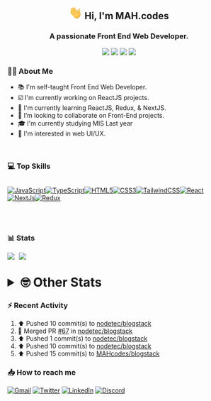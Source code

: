 <h2 align="center"><img src="./Hi.gif" width="30px" height="30px"> Hi, I'm MAH.codes</h2>

<h3 align="center">A passionate Front End Web Developer.</h3>

<div align="center">
  <a href="https://www.linux.org"><img src="https://img.shields.io/badge/OS-Linux-e06c75?style=for-the-badge&logoColor=7287fd&logo=linux&color=7287fd&labelColor=1E1E2E" /></a>
	<a href="https://archlinux.org"><img src="https://img.shields.io/badge/DISTRO-Arch-56b6c2?style=for-the-badge&logo=arch-linux&logoColor=7287fd&color=7287fd&labelColor=1E1E2E" /></a>
	<a href="https://dwm.suckless.org"><img src="https://img.shields.io/badge/WM-DWM-005577?style=for-the-badge&logo=dwm&color=7287fd&logoColor=7287fd&labelColor=1E1E2E" /></a>
	<a href="https://neovim.io"><img src="https://img.shields.io/badge/IDE-Neovim-98c379?style=for-the-badge&logo=neovim&color=7287fd&logoColor=7287fd&labelColor=1E1E2E" /></a>
</div>

### :man_technologist: About Me

- :books: I'm self-taught Front End Web Developer.
- :ballot_box_with_check: I'm currently working on ReactJS projects.
- :dart: I'm currently learning ReactJS, Redux, & NextJS.
- :eyes: I’m looking to collaborate on Front-End projects.
- :mortar_board: I'm currently studying MIS Last year
- :art: I'm interested in web UI/UX.

<br>

### :computer: Top Skills

<div style="display:flex;">

<a href="https://developer.mozilla.org/en-US/docs/Web/JavaScript" target="_blank" rel="noreferrer"><img
    src="https://raw.githubusercontent.com/danielcranney/readme-generator/main/public/icons/skills/javascript-colored.svg"
    width="36" height="36" alt="JavaScript" /></a><a href="https://www.typescriptlang.org/" target="_blank"
  rel="noreferrer"><img
    src="https://raw.githubusercontent.com/danielcranney/readme-generator/main/public/icons/skills/typescript-colored.svg"
    width="36" height="36" alt="TypeScript" /></a><a href="https://developer.mozilla.org/en-US/docs/Glossary/HTML5"
  target="_blank" rel="noreferrer"><img
    src="https://raw.githubusercontent.com/danielcranney/readme-generator/main/public/icons/skills/html5-colored.svg"
    width="36" height="36" alt="HTML5" /></a><a href="https://www.w3.org/TR/CSS/#css" target="_blank"
  rel="noreferrer"><img
    src="https://raw.githubusercontent.com/danielcranney/readme-generator/main/public/icons/skills/css3-colored.svg"
    width="36" height="36" alt="CSS3" /></a><a href="https://tailwindcss.com/" target="_blank" rel="noreferrer"><img
    src="https://raw.githubusercontent.com/danielcranney/readme-generator/main/public/icons/skills/tailwindcss-colored.svg"
    width="36" height="36" alt="TailwindCSS" /></a><a href="https://reactjs.org/" target="_blank" rel="noreferrer"><img
    src="https://raw.githubusercontent.com/danielcranney/readme-generator/main/public/icons/skills/react-colored.svg"
    width="36" height="36" alt="React" /></a><a href="https://nextjs.org/docs" target="_blank" rel="noreferrer"><img
    src="https://raw.githubusercontent.com/danielcranney/readme-generator/main/public/icons/skills/nextjs-colored.svg"
    width="36" height="36" alt="NextJs" /></a><a href="https://redux.js.org/" target="_blank" rel="noreferrer"><img
    src="https://raw.githubusercontent.com/danielcranney/readme-generator/main/public/icons/skills/redux-colored.svg"
    width="36" height="36" alt="Redux" /></a>

</div>

<br>
<br>

### :bar_chart: Stats

<img src="https://github-readme-stats.vercel.app/api?username=MAHcodes&show_icons=true&locale=en" width="49%" /><span style="display:inline-block;width:2%"></span><img src="https://github-readme-streak-stats.herokuapp.com/?user=MAHcodes&" width="49%" />

<br>

<details>
<summary style="font-size: 1.75rem; font-weight: bold;"><strong style="font-size: 1.75rem; font-weight: bold;"> 🤓 Other Stats </strong></summary>

<a href="https://www.github.com/mahcodes"><img src="https://komarev.com/ghpvc/?username=MAHcodes&style=for-the-badge" alt="MAHcodes github profile views" /></a>
<a href="https://wakatime.com/@44eeab2c-51f5-4574-a918-82e5b17d9c49"><img src="https://wakatime.com/badge/user/44eeab2c-51f5-4574-a918-82e5b17d9c49.svg?style=for-the-badge" alt="Total time coded since Jun 29 2022" /></a>

<!--START_SECTION:waka-->
![Lines of code](https://img.shields.io/badge/From%20Hello%20World%20I%27ve%20Written-255%20Thousand%20lines%20of%20code-blue)

**🐱 My GitHub Data** 

> 🏆 354 Contributions in the Year 2023
 > 
> 📦 341.4 kB Used in GitHub's Storage 
 > 
> 💼 Opted to Hire
 > 
> 📜 28 Public Repositories 
 > 
> 🔑 8 Private Repositories  
 > 
**I'm a Night 🦉** 

```text
🌞 Morning    173 commits    ███░░░░░░░░░░░░░░░░░░░░░░   14.59% 
🌆 Daytime    277 commits    █████░░░░░░░░░░░░░░░░░░░░   23.36% 
🌃 Evening    468 commits    █████████░░░░░░░░░░░░░░░░   39.46% 
🌙 Night      268 commits    █████░░░░░░░░░░░░░░░░░░░░   22.6%

```
📅 **I'm Most Productive on Monday** 

```text
Monday       201 commits    ████░░░░░░░░░░░░░░░░░░░░░   16.95% 
Tuesday      172 commits    ███░░░░░░░░░░░░░░░░░░░░░░   14.5% 
Wednesday    136 commits    ██░░░░░░░░░░░░░░░░░░░░░░░   11.47% 
Thursday     146 commits    ███░░░░░░░░░░░░░░░░░░░░░░   12.31% 
Friday       175 commits    ███░░░░░░░░░░░░░░░░░░░░░░   14.76% 
Saturday     178 commits    ███░░░░░░░░░░░░░░░░░░░░░░   15.01% 
Sunday       178 commits    ███░░░░░░░░░░░░░░░░░░░░░░   15.01%

```


📊 **This Week I Spent My Time On** 

```text
⌚︎ Time Zone: Asia/Beirut

💬 Programming Languages: 
TypeScript               28 hrs 38 mins      ██████████████████████░░░   87.95% 
Lua                      1 hr 28 mins        █░░░░░░░░░░░░░░░░░░░░░░░░   4.51% 
JavaScript               54 mins             ░░░░░░░░░░░░░░░░░░░░░░░░░   2.77% 
Markdown                 28 mins             ░░░░░░░░░░░░░░░░░░░░░░░░░   1.46% 
zsh                      12 mins             ░░░░░░░░░░░░░░░░░░░░░░░░░   0.66%

🔥 Editors: 
Neovim                   32 hrs 34 mins      █████████████████████████   100.0%

🐱‍💻 Projects: 
blogstack                29 hrs 49 mins      ███████████████████████░░   91.59% 
dotfiles                 1 hr 35 mins        █░░░░░░░░░░░░░░░░░░░░░░░░   4.86% 
vimwiki                  23 mins             ░░░░░░░░░░░░░░░░░░░░░░░░░   1.23% 
NoteBin                  18 mins             ░░░░░░░░░░░░░░░░░░░░░░░░░   0.95% 
Unknown Project          13 mins             ░░░░░░░░░░░░░░░░░░░░░░░░░   0.7%

💻 Operating System: 
Linux                    32 hrs 34 mins      █████████████████████████   100.0%

```

**I Mostly Code in JavaScript** 

```text
JavaScript               14 repos            █████████████░░░░░░░░░░░░   51.85% 
Python                   3 repos             ██░░░░░░░░░░░░░░░░░░░░░░░   11.11% 
HTML                     2 repos             █░░░░░░░░░░░░░░░░░░░░░░░░   7.41% 
PHP                      2 repos             █░░░░░░░░░░░░░░░░░░░░░░░░   7.41% 
TypeScript               2 repos             █░░░░░░░░░░░░░░░░░░░░░░░░   7.41%

```



 Last Updated on 03/02/2023 18:41:53 UTC
<!--END_SECTION:waka-->

</details>

### :zap: Recent Activity

<!--RECENT_ACTIVITY:start-->
1. ⬆️ Pushed 10 commit(s) to [nodetec/blogstack](https://github.com/nodetec/blogstack)<br>
2. 🎉 Merged PR [#67](https://github.com/nodetec/blogstack/pull/67) in [nodetec/blogstack](https://github.com/nodetec/blogstack)<br>
3. ⬆️ Pushed 1 commit(s) to [nodetec/blogstack](https://github.com/nodetec/blogstack)<br>
4. ⬆️ Pushed 10 commit(s) to [nodetec/blogstack](https://github.com/nodetec/blogstack)<br>
5. ⬆️ Pushed 15 commit(s) to [MAHcodes/blogstack](https://github.com/MAHcodes/blogstack)<br>
<!--RECENT_ACTIVITY:end-->

### :inbox_tray: How to reach me

[![Gmail](https://img.shields.io/badge/Gmail-D14836?style=for-the-badge&logo=gmail&logoColor=white)](mailto:mahdotcodes@gmail.com)
[![Twitter](https://img.shields.io/badge/Twitter-1DA1F2?style=for-the-badge&logo=twitter&logoColor=white)](https://twitter.com/MAHcodes)
[![LinkedIn](https://img.shields.io/badge/LinkedIn-0077B5?style=for-the-badge&logo=linkedin&logoColor=white)](https://www.linkedin.com/in/mah-codes-66b0671b7/)
[![Discord](https://img.shields.io/badge/Discord-7289DA?style=for-the-badge&logo=discord&logoColor=white)](https://discord.com/users/404595695195258880)
